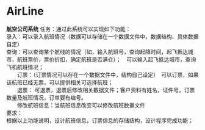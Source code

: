 # AirLine
**航空公司系统**
任务：通过此系统可以实现如下功能：<br>
    录入：可以录入航班情况（数据可以存储在一个数据文件中，数据结构、具体数据自定）<br>
    查询：可以查询某个航线的情况（如，输入航班号，查询起降时间，起飞抵达城市，航班票价，票价折扣，确定航班是否满仓）；　可以输入起飞抵达城市，查询飞机航班情况；<br>
　　订票：（订票情况可以存在一个数据文件中，结构自己设定）　可以订票，如果该航班已经无票，可以提供相关可选择航班；<br>
　　退票： 可退票，退票后修改相关数据文件；客户资料有姓名，证件号，订票数量及航班情况，订单要有编号。<br>
　　修改航班信息：当航班信息改变可以修改航班数据文件<br>
要求：<br>
根据以上功能说明，设计航班信息，订票信息的存储结构，设计程序完成功能；<br>
